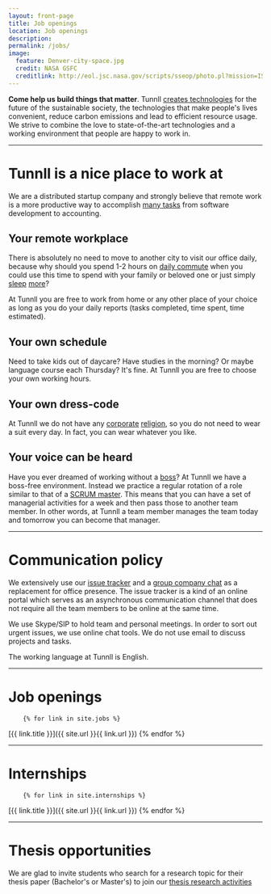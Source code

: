 ```yaml
---
layout: front-page 
title: Job openings 
location: Job openings 
description:  
permalink: /jobs/
image:
  feature: Denver-city-space.jpg
  credit: NASA GSFC
  creditlink: http://eol.jsc.nasa.gov/scripts/sseop/photo.pl?mission=ISS015&roll=E&frame=7366
---
```


**Come help us build things that matter**. Tunnll [creates technologies](http://tunnll.com) for the future of the sustainable society, the technologies that make people's lives convenient, reduce carbon emissions and lead to efficient resource usage. We strive to combine the love to state-of-the-art technologies and a working environment that people are happy to work in.

* * *

# Tunnll is a nice place to work at

We are a distributed startup company and strongly believe that remote work is a more productive way to accomplish [many tasks](http://tunnll.com) from software development to accounting.



## Your remote workplace

There is absolutely no need to move to another city to visit our office daily, because why should you spend 1-2 hours on [daily commute](http://en.wikipedia.org/wiki/Commuting) when you could use this time to spend with your family or beloved one or just simply [sleep](http://www.bbc.com/news/health-24567412) [more](http://www.theatlantic.com/health/archive/2014/05/thomas-edison-and-the-cult-of-sleep-deprivation/370824/)?

At Tunnll you are free to work from home or any other place of your choice as long as you do your daily reports (tasks completed, time spent, time estimated).

## Your own schedule

Need to take kids out of daycare? Have studies in the morning? Or maybe language course each Thursday? It's fine. At Tunnll you are free to choose your own working hours.

## Your own dress-code

At Tunnll we do not have any [corporate](http://en.wikipedia.org/wiki/Office_Space) [religion](https://en.wikipedia.org/wiki/Cult), so you do not need to wear a suit every day. In fact, you can wear whatever you like.

## Your voice can be heard

Have you ever dreamed of working without a [boss](http://en.wikipedia.org/wiki/Bill_Lumbergh)? At Tunnll we have a boss-free environment. Instead we practice a regular rotation of a role similar to that of a [SCRUM master](http://en.wikipedia.org/wiki/Scrum_(software_development)#Scrum_Master). This means that you can have a set of managerial activities for a week and then pass those to another team member. In other words, at Tunnll a team member manages the team today and tomorrow you can become that manager.

* * *

# Communication policy

We extensively use our [issue tracker][1] and a [group company chat](http://slack.com) as a replacement for office presence. The issue tracker is a kind of an online portal which serves as an asynchronous communication channel that does not require all the team members to be online at the same time.

We use Skype/SIP to hold team and personal meetings. In order to sort out urgent issues, we use online chat tools. We do not use email to discuss projects and tasks.

The working language at Tunnll is English.

 [1]: http://redmine.org

* * *

# Job openings 


		{% for link in site.jobs %}
[{{ link.title }}]({{ site.url }}{{ link.url }})
{% endfor %}

* * *

# Internships

		{% for link in site.internships %}
[{{ link.title }}]({{ site.url }}{{ link.url }})
{% endfor %}

* * *

# Thesis opportunities

We are glad to invite students who search for a research topic for their thesis paper (Bachelor's or Master's) to join our [thesis research activities](/thesis-opportunities-students/)

